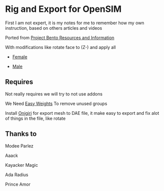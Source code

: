 # Rig and Export for OpenSIM

First I am not expert, it is my notes for me to remember how my own instruction, based on others articles and videos

Ported from [Project Bento Resources and Information](https://wiki.secondlife.com/wiki/Project_Bento_Resources_and_Information)

With modifications like rotate face to (Z-) and apply all

* [Female](Female_SL_Bento_Fixed.blend)

* [Male](Female_SL_Bento_Fixed.blend)

## Requires

Not really requires we will try to not use addons

We Need [Easy Weights](https://studio.blender.org/pipeline/addons/easy_weights) To remove unused groups

Install [Onigiri](https://github.com/nessaki/Onigiri) for export mesh to DAE file, it make easy to export and fix alot of things in the file, like rotate

## Thanks to

Modee Parlez

Aaack

Kayacker Magic

Ada Radius

Prince Amor